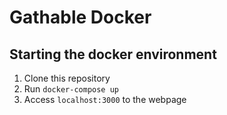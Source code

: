 # Gathable Docker

<h2>Starting the docker environment</h2>
<ol>
	<li>Clone this repository</li>
	<li>
		Run <code>docker-compose up</code>
	</li>
	<li>
		Access <code>localhost:3000</code> to the webpage
	</li>
</ol>

